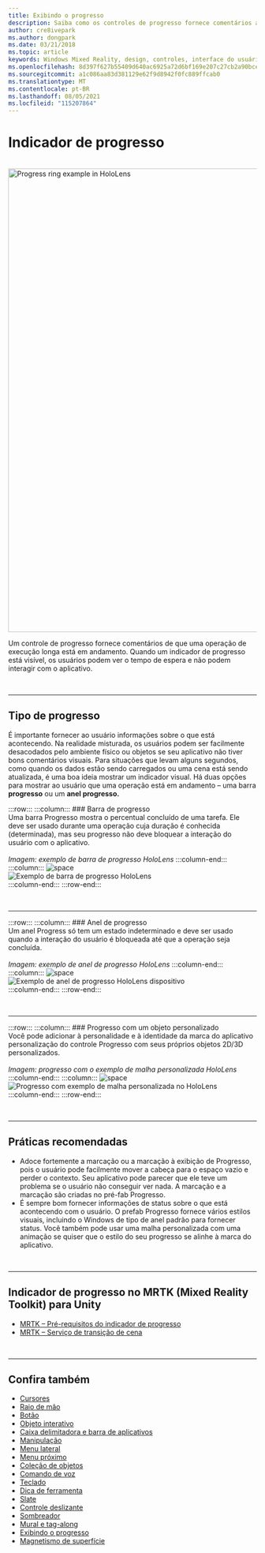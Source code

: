 ```yaml
---
title: Exibindo o progresso
description: Saiba como os controles de progresso fornece comentários ao usuário de que uma operação de execução longa está em andamento em seus aplicativos de realidade misturada.
author: cre8ivepark
ms.author: dongpark
ms.date: 03/21/2018
ms.topic: article
keywords: Windows Mixed Reality, design, controles, interface do usuário, experiência do usuário, indicador de progresso, headset de realidade misturada, headset de realidade misturada do Windows, headset de realidade virtual, HoloLens, MRTK, Realidade Misturada Toolkit
ms.openlocfilehash: 8d397f627b55409d640ac6925a72d6bf169e207c27cb2a90bcee990c7a8d7683
ms.sourcegitcommit: a1c086aa83d381129e62f9d8942f0fc889ffcab0
ms.translationtype: MT
ms.contentlocale: pt-BR
ms.lasthandoff: 08/05/2021
ms.locfileid: "115207864"
---
```

# <a name="progress-indicator"></a>Indicador de progresso

<br>

<img src="images/MRTK_ProgressIndicator.gif" alt="Progress ring example in HoloLens" width="940px">

Um controle de progresso fornece comentários de que uma operação de execução longa está em andamento. Quando um indicador de progresso está visível, os usuários podem ver o tempo de espera e não podem interagir com o aplicativo.

<br>

---

## <a name="types-of-progress"></a>Tipo de progresso

É importante fornecer ao usuário informações sobre o que está acontecendo. Na realidade misturada, os usuários podem ser facilmente desacodados pelo ambiente físico ou objetos se seu aplicativo não tiver bons comentários visuais. Para situações que levam alguns segundos, como quando os dados estão sendo carregados ou uma cena está sendo atualizada, é uma boa ideia mostrar um indicador visual. Há duas opções para mostrar ao usuário que uma operação está em andamento – uma barra **progresso** ou um **anel progresso.**

:::row:::
    :::column:::
        ### <a name="progress-barbr"></a>Barra de progresso<br>
        Uma barra Progresso mostra o percentual concluído de uma tarefa. Ele deve ser usado durante uma operação cuja duração é conhecida (determinada), mas seu progresso não deve bloquear a interação do usuário com o aplicativo.<br>
        <br>
        *Imagem: exemplo de barra de progresso HoloLens*
    :::column-end:::
        :::column:::
        ![space](images/spacer-20x582.png)<br>
       ![Exemplo de barra de progresso HoloLens](images/640px-progressbar.jpg)<br>
    :::column-end:::
:::row-end:::

<br>

---

:::row:::
    :::column:::
        ### <a name="progress-ringbr"></a>Anel de progresso<br>
        Um anel Progress só tem um estado indeterminado e deve ser usado quando a interação do usuário é bloqueada até que a operação seja concluída.<br>
        <br>
        *Imagem: exemplo de anel de progresso HoloLens*
    :::column-end:::
        :::column:::
        ![space](images/spacer-20x582.png)<br>
       ![Exemplo de anel de progresso HoloLens dispositivo](images/640px-progressring.jpg)<br>
    :::column-end:::
:::row-end:::

<br>

---

:::row:::
    :::column:::
        ### <a name="progress-with-a-custom-objectbr"></a>Progresso com um objeto personalizado<br>
        Você pode adicionar à personalidade e à identidade da marca do aplicativo personalização do controle Progresso com seus próprios objetos 2D/3D personalizados.<br>
        <br>
        *Imagem: progresso com o exemplo de malha personalizada HoloLens*
    :::column-end:::
        :::column:::
        ![space](images/spacer-20x582.png)<br>
       ![Progresso com exemplo de malha personalizada no HoloLens](images/640px-progresscustom.jpg)<br>
    :::column-end:::
:::row-end:::

<br>

---

## <a name="best-practices"></a>Práticas recomendadas

* Adoce [](billboarding-and-tag-along.md) fortemente a marcação ou a marcação à exibição de Progresso, pois o usuário pode facilmente mover a cabeça para o espaço vazio e perder o contexto. Seu aplicativo pode parecer que ele teve um problema se o usuário não conseguir ver nada. A marcação e a marcação são criadas no pré-fab Progresso.
* É sempre bom fornecer informações de status sobre o que está acontecendo com o usuário. O prefab Progresso fornece vários estilos visuais, incluindo o Windows de tipo de anel padrão para fornecer status. Você também pode usar uma malha personalizada com uma animação se quiser que o estilo do seu progresso se alinhe à marca do aplicativo.

<br>

---

## <a name="progress-indicator-in-mrtk-mixed-reality-toolkit-for-unity"></a>Indicador de progresso no MRTK (Mixed Reality Toolkit) para Unity

* [MRTK – Pré-requisitos do indicador de progresso](https://github.com/microsoft/MixedRealityToolkit-Unity/tree/main/Assets/MRTK/SDK/Features/UX/Prefabs/ProgressIndicators)
* [MRTK – Serviço de transição de cena](/windows/mixed-reality/mrtk-unity/features/extensions/scene-transition-service)


<br>

---

## <a name="see-also"></a>Confira também

* [Cursores](cursors.md)
* [Raio de mão](point-and-commit.md)
* [Botão](button.md)
* [Objeto interativo](interactable-object.md)
* [Caixa delimitadora e barra de aplicativos](app-bar-and-bounding-box.md)
* [Manipulação](direct-manipulation.md)
* [Menu lateral](hand-menu.md)
* [Menu próximo](near-menu.md)
* [Coleção de objetos](object-collection.md)
* [Comando de voz](voice-input.md)
* [Teclado](keyboard.md)
* [Dica de ferramenta](tooltip.md)
* [Slate](slate.md)
* [Controle deslizante](slider.md)
* [Sombreador](shader.md)
* [Mural e tag-along](billboarding-and-tag-along.md)
* [Exibindo o progresso](progress.md)
* [Magnetismo de superfície](surface-magnetism.md)